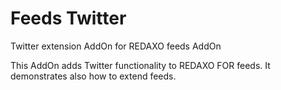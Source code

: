 # Feeds Twitter

Twitter extension AddOn for REDAXO feeds AddOn

This AddOn adds Twitter functionality to REDAXO FOR feeds.
It demonstrates also how to extend feeds. 

